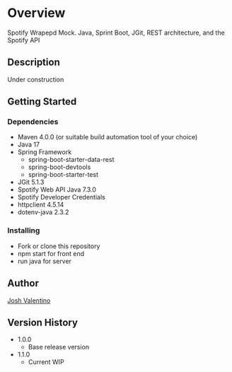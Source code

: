  # Overview

Spotify Wrapepd Mock. Java, Sprint Boot, JGit, REST architecture, and the Spotify API

## Description

Under construction

## Getting Started

### Dependencies

* Maven 4.0.0 (or suitable build automation tool of your choice)
* Java 17
* Spring Framework
    * spring-boot-starter-data-rest
    * spring-boot-devtools
    * spring-boot-starter-test
* JGit 5.1.3
* Spotify Web API Java 7.3.0
* Spotify Developer Credentials
* httpclient 4.5.14
* dotenv-java 2.3.2

### Installing

* Fork or clone this repository
* npm start for front end
* run java for server

## Author

[Josh Valentino](https://joshvalentino.com)  

## Version History

* 1.0.0
    * Base release version
* 1.1.0
    * Current WIP
